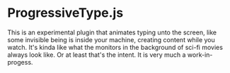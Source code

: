 # ProgressiveType.js

This is an experimental plugin that animates typing unto the screen, like some invisible being is inside your machine, creating content while you watch. It's kinda like what the monitors in the background of sci-fi movies always look like. Or at least that's the intent. It is very much a work-in-progess.